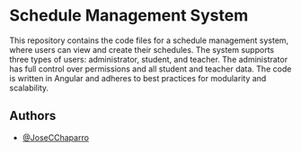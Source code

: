 
# Schedule Management System

This repository contains the code files for a schedule management system, where users can view and create their schedules. The system supports three types of users: administrator, student, and teacher. The administrator has full control over permissions and all student and teacher data. The code is written in Angular and adheres to best practices for modularity and scalability.












## Authors

- [@JoseCChaparro](https://www.github.com/JoseCChaparro)

